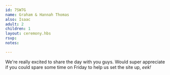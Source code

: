 ```yaml
---
id: 7SW7G
name: Graham & Hannah Thomas
also: Isaac
adult: 2
children: 1
layout: ceremony.hbs
rsvp:
notes:

---
```


We're really excited to share the day with you guys. Would super appreciate if you could spare some time on Friday to help us set the site up, _eek!_
